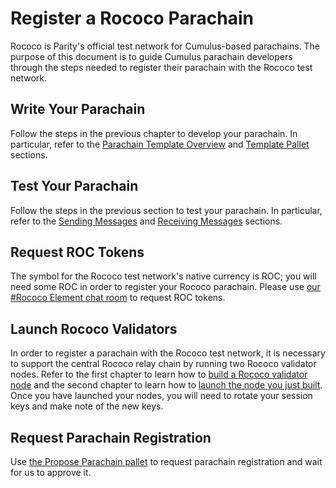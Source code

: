 # Register a Rococo Parachain

Rococo is Parity's official test network for Cumulus-based parachains. The purpose of this document is to guide Cumulus
parachain developers through the steps needed to register their parachain with the Rococo test network.

## Write Your Parachain

Follow the steps in the previous chapter to develop your parachain. In particular, refer to the
[Parachain Template Overview](../5-develop/1-template-overview.md) and
[Template Pallet](../5-develop/3-template-pallet.md) sections.

## Test Your Parachain

Follow the steps in the previous section to test your parachain. In particular, refer to the
[Sending Messages](../5-develop/4-sending-messages.md) and [Receiving Messages](../5-develop/5-receiving-messages.md)
sections.

## Request ROC Tokens

The symbol for the Rococo test network's native currency is ROC; you will need some ROC in order to register your Rococo
parachain. Please use
[our #Rococo Element chat room](https://app.element.io/#/room/!WuksvCDImqYSxvNmua:matrix.parity.io?via=matrix.org) to
request ROC tokens.

## Launch Rococo Validators

In order to register a parachain with the Rococo test network, it is necessary to support the central Rococo relay chain
by running two Rococo validator nodes. Refer to the first chapter to learn how to
[build a Rococo validator node](../1-prep/1-compiling.md#building-a-relay-chain-node) and the second chapter to learn
how to [launch the node you just built](../2-relay-chain/2-launch.md). Once you have launched your nodes, you will need
to rotate your session keys and make note of the new keys.

## Request Parachain Registration

Use
[the Propose Parachain pallet](https://github.com/paritytech/polkadot/blob/rococo-branch/runtime/rococo/src/propose_parachain.rs)
to request parachain registration and wait for us to approve it.
